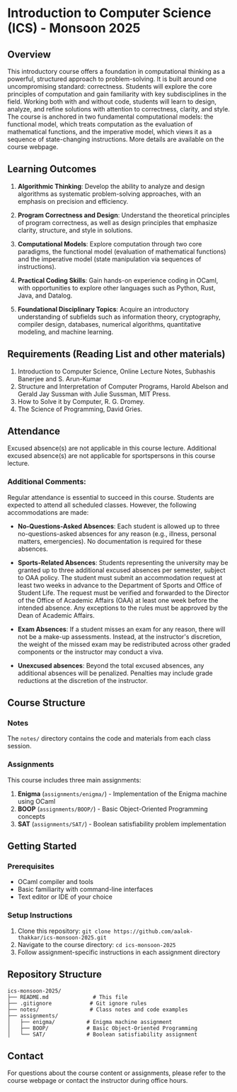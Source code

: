 # Introduction to Computer Science (ICS) - Monsoon 2025

## Overview
This introductory course offers a foundation in computational thinking as a powerful, structured approach to problem-solving. It is built around one uncompromising standard: correctness. Students will explore the core principles of computation and gain familiarity with key subdisciplines in the field. Working both with and without code, students will learn to design, analyze, and refine solutions with attention to correctness, clarity, and style. The course is anchored in two fundamental computational models: the functional model, which treats computation as the evaluation of mathematical functions, and the imperative model, which views it as a sequence of state-changing instructions. More details are available on the course webpage.

## Learning Outcomes
1. **Algorithmic Thinking**: Develop the ability to analyze and design algorithms as systematic problem-solving approaches, with an emphasis on precision and efficiency.

2. **Program Correctness and Design**: Understand the theoretical principles of program correctness, as well as design principles that emphasize clarity, structure, and style in solutions.

3. **Computational Models**: Explore computation through two core paradigms, the functional model (evaluation of mathematical functions) and the imperative model (state manipulation via sequences of instructions).

4. **Practical Coding Skills**: Gain hands-on experience coding in OCaml, with opportunities to explore other languages such as Python, Rust, Java, and Datalog.

5. **Foundational Disciplinary Topics**: Acquire an introductory understanding of subfields such as information theory, cryptography, compiler design, databases, numerical algorithms, quantitative modeling, and machine learning.

## Requirements (Reading List and other materials)
1. Introduction to Computer Science, Online Lecture Notes, Subhashis Banerjee and S. Arun-Kumar
2. Structure and Interpretation of Computer Programs, Harold Abelson and Gerald Jay Sussman with Julie Sussman, MIT Press.
3. How to Solve it by Computer, R. G. Dromey.
4. The Science of Programming, David Gries.

## Attendance
Excused absence(s) are not applicable in this course lecture.
Additional excused absence(s) are not applicable for sportspersons in this course lecture.

### Additional Comments:
Regular attendance is essential to succeed in this course. Students are expected to attend all scheduled classes. However, the following accommodations are made:

- **No-Questions-Asked Absences**: Each student is allowed up to three no-questions-asked absences for any reason (e.g., illness, personal matters, emergencies). No documentation is required for these absences.

- **Sports-Related Absences**: Students representing the university may be granted up to three additional excused absences per semester, subject to OAA policy. The student must submit an accommodation request at least two weeks in advance to the Department of Sports and Office of Student Life. The request must be verified and forwarded to the Director of the Office of Academic Affairs (OAA) at least one week before the intended absence. Any exceptions to the rules must be approved by the Dean of Academic Affairs.

- **Exam Absences**: If a student misses an exam for any reason, there will not be a make-up assessments. Instead, at the instructor's discretion, the weight of the missed exam may be redistributed across other graded components or the instructor may conduct a viva.

- **Unexcused absences**: Beyond the total excused absences, any additional absences will be penalized. Penalties may include grade reductions at the discretion of the instructor.

## Course Structure

### Notes
The `notes/` directory contains the code and materials from each class session.

### Assignments
This course includes three main assignments:

1. **Enigma** (`assignments/enigma/`) - Implementation of the Enigma machine using OCaml
2. **BOOP** (`assignments/BOOP/`) - Basic Object-Oriented Programming concepts
3. **SAT** (`assignments/SAT/`) - Boolean satisfiability problem implementation

## Getting Started

### Prerequisites
- OCaml compiler and tools
- Basic familiarity with command-line interfaces
- Text editor or IDE of your choice

### Setup Instructions
1. Clone this repository: `git clone https://github.com/aalok-thakkar/ics-monsoon-2025.git`
2. Navigate to the course directory: `cd ics-monsoon-2025`
3. Follow assignment-specific instructions in each assignment directory

## Repository Structure
```
ics-monsoon-2025/
├── README.md              # This file
├── .gitignore            # Git ignore rules
├── notes/                # Class notes and code examples
├── assignments/
│   ├── enigma/          # Enigma machine assignment
│   ├── BOOP/            # Basic Object-Oriented Programming
│   └── SAT/             # Boolean satisfiability assignment
```

## Contact
For questions about the course content or assignments, please refer to the course webpage or contact the instructor during office hours.
